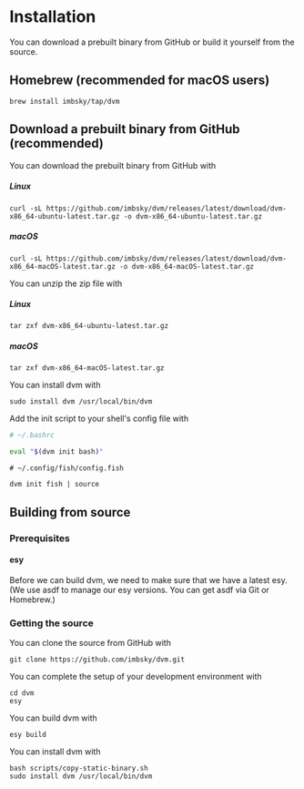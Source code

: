 # Installation

You can download a prebuilt binary from GitHub or build it yourself from the
source.

## Homebrew (recommended for macOS users)

```console
brew install imbsky/tap/dvm
```

## Download a prebuilt binary from GitHub (recommended)

You can download the prebuilt binary from GitHub with

##### Linux

```console
curl -sL https://github.com/imbsky/dvm/releases/latest/download/dvm-x86_64-ubuntu-latest.tar.gz -o dvm-x86_64-ubuntu-latest.tar.gz
```

##### macOS

```console
curl -sL https://github.com/imbsky/dvm/releases/latest/download/dvm-x86_64-macOS-latest.tar.gz -o dvm-x86_64-macOS-latest.tar.gz
```

You can unzip the zip file with

##### Linux

```console
tar zxf dvm-x86_64-ubuntu-latest.tar.gz
```

##### macOS

```console
tar zxf dvm-x86_64-macOS-latest.tar.gz
```

You can install dvm with

```console
sudo install dvm /usr/local/bin/dvm
```

Add the init script to your shell's config file with

```bash
# ~/.bashrc

eval "$(dvm init bash)"
```

```fish
# ~/.config/fish/config.fish

dvm init fish | source
```

## Building from source

### Prerequisites

#### esy

Before we can build dvm, we need to make sure that we have a latest esy. (We use
asdf to manage our esy versions. You can get asdf via Git or Homebrew.)

### Getting the source

You can clone the source from GitHub with

```console
git clone https://github.com/imbsky/dvm.git
```

You can complete the setup of your development environment with

```console
cd dvm
esy
```

You can build dvm with

```console
esy build
```

You can install dvm with

```console
bash scripts/copy-static-binary.sh
sudo install dvm /usr/local/bin/dvm
```
